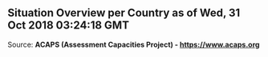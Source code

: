 ## Situation Overview per Country as of Wed, 31 Oct 2018 03:24:18 GMT

Source: **ACAPS (Assessment Capacities Project) - https://www.acaps.org**